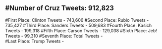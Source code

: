#Number of Cruz Tweets: 912,823
---
#First Place: Clinton Tweets - 743,606
#Second Place: Rubio Tweets - 735,427
#Third Place: Sanders Tweets - 509,683
#Fourth Place: Kasich Tweets - 199,318
#Fifth Place: Carson Tweets - 129,038
#Sixth Place: Jeb! Tweets - 99,310
#Seventh Place: Total Tweets -  
#Last Place: Trump Tweets - 
